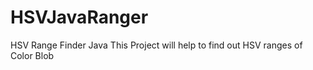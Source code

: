 HSVJavaRanger
=============

HSV Range Finder Java
This Project will help to find out HSV ranges of Color Blob
